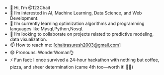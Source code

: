- 👋 Hi, I’m @123Chait
- 👀 I’m interested in AI, Machine Learning, Data Science, and Web Development.
- 🌱 I’m currently learning optimization algorithms and programming languages like Mysql,Python,Nosql.
- 💞️ I’m looking to collaborate on projects related to predictive modeling, data visualization.
- 📫 How to reach me: [chaitrasuresh2003@gmail.com]
- 😄 Pronouns: WonderWoman👌
- ⚡ Fun fact: I once survived a 24-hour hackathon with nothing but coffee, pizza, and sheer determination (came 4th too—worth it! 🍕💪)

<!---
123Chait/123Chait is a ✨ special ✨ repository because its `README.md` (this file) appears on your GitHub profile.
You can click the Preview link to take a look at your changes.
--->
